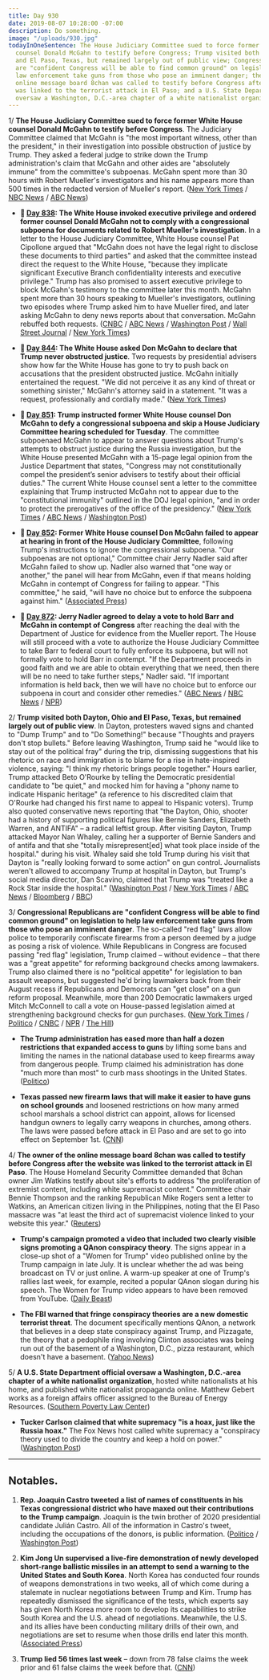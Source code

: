 ```yaml
---
title: Day 930
date: 2019-08-07 10:28:00 -07:00
description: Do something.
image: "/uploads/930.jpg"
todayInOneSentence: The House Judiciary Committee sued to force former White House
  counsel Donald McGahn to testify before Congress; Trump visited both Dayton, Ohio
  and El Paso, Texas, but remained largely out of public view; Congressional Republicans
  are "confident Congress will be able to find common ground" on legislation to help
  law enforcement take guns from those who pose an imminent danger; the owner of the
  online message board 8chan was called to testify before Congress after the website
  was linked to the terrorist attack in El Paso; and a U.S. State Department official
  oversaw a Washington, D.C.-area chapter of a white nationalist organization.
---
```


1/ **The House Judiciary Committee sued to force former White House counsel Donald McGahn to testify before Congress**. The Judiciary Committee claimed that McGahn is "the most important witness, other than the president," in their investigation into possible obstruction of justice by Trump. They asked a federal judge to strike down the Trump administration's claim that McGahn and other aides are "absolutely immune" from the committee's subpoenas. McGahn spent more than 30 hours with Robert Mueller's investigators and his name appears more than 500 times in the redacted version of Mueller's report. ([New York Times](https://www.nytimes.com/2019/08/07/us/politics/house-mcgahn-lawsuit.html) / [NBC News](https://www.nbcnews.com/politics/white-house/house-panel-filing-suit-force-testimony-former-trump-white-house-n1039746) / [ABC News](https://abcnews.go.com/Politics/house-democrats-ready-lawsuit-enforce-subpoena-mcgahn-testimony/story?id=64825821))

* **📌 [Day 838](https://whatthefuckjusthappenedtoday.com/2019/05/07/day-838/#1-the-white-house-invoked-executive): The White House invoked executive privilege and ordered former counsel Donald McGahn not to comply with a congressional subpoena for documents related to Robert Mueller's investigation**. In a letter to the House Judiciary Committee, White House counsel Pat Cipollone argued that "McGahn does not have the legal right to disclose these documents to third parties" and asked that the committee instead direct the request to the White House, "because they implicate significant Executive Branch confidentiality interests and executive privilege." Trump has also promised to assert executive privilege to block McGahn's testimony to the committee later this month. McGahn spent more than 30 hours speaking to Mueller's investigators, outlining two episodes where Trump asked him to have Mueller fired, and later asking McGahn to deny news reports about that conversation. McGahn rebuffed both requests. ([CNBC](https://www.cnbc.com/2019/05/07/white-house-tells-don-mcgahn-not-to-give-mueller-documents-to-congress.html) / [ABC News](https://abcnews.go.com/Politics/white-house-instruct-counsel-comply-congressional-subpoena/story?id=62873987) / [Washington Post](https://www.washingtonpost.com/powerpost/white-house-invokes-executive-privilege-to-bar-former-counsel-from-turning-over-documents-to-congress/2019/05/07/bf106bc6-70de-11e9-8be0-ca575670e91c_story.html) / [Wall Street Journal](https://www.wsj.com/articles/white-house-tells-don-mcgahn-to-rebuff-subpoena-for-documents-related-to-mueller-11557243316) / [New York Times](https://www.nytimes.com/2019/05/07/us/politics/don-mcgahn-subpoena.html))

* **📌 [Day 844](https://whatthefuckjusthappenedtoday.com/2019/05/13/day-844/?#1-the-white-house-asked-don-mcgahn-t): The White House asked Don McGahn to declare that Trump never obstructed justice**. Two requests by presidential advisers show how far the White House has gone to try to push back on accusations that the president obstructed justice. McGahn initially entertained the request. "We did not perceive it as any kind of threat or something sinister," McGahn's attorney said in a statement. "It was a request, professionally and cordially made." ([New York Times](https://www.nytimes.com/2019/05/10/us/politics/mcgahn-trump-obstruction.html))

* **📌 [Day 851](https://whatthefuckjusthappenedtoday.com/2019/05/20/day-851/#2-trump-instructed-former-white-hous): Trump instructed former White House counsel Don McGahn to defy a congressional subpoena and skip a House Judiciary Committee hearing scheduled for Tuesday**. The committee subpoenaed McGahn to appear to answer questions about Trump's attempts to obstruct justice during the Russia investigation, but the White House presented McGahn with a 15-page legal opinion from the Justice Department that states, "Congress may not constitutionally compel the president’s senior advisers to testify about their official duties." The current White House counsel sent a letter to the committee explaining that Trump instructed McGahn not to appear due to the "constitutional immunity" outlined in the DOJ legal opinion, "and in order to protect the prerogatives of the office of the presidency." ([New York Times](https://www.nytimes.com/2019/05/20/us/politics/mcgahn-trump-congress.html) / [ABC News](https://abcnews.go.com/Politics/white-house-intends-block-counsel-mcgahn-congressional-testimony/story?id=63155923) / [Washington Post](https://www.washingtonpost.com/politics/white-house-intends-to-block-former-counsel-mcgahn-from-testifying-to-congress/2019/05/20/47f61f94-7b1b-11e9-a5b3-34f3edf1351e_story.html?noredirect=on))

* **📌 [Day 852](https://whatthefuckjusthappenedtoday.com/2019/05/21/day-852/#1-former-white-house-counsel-don-mcg): Former White House counsel Don McGahn failed to appear at hearing in front of the House Judiciary Committee**, following Trump's instructions to ignore the congressional subpoena. "Our subpoenas are not optional," Committee chair Jerry Nadler said after McGahn failed to show up. Nadler also warned that "one way or another," the panel will hear from McGahn, even if that means holding McGahn in contempt of Congress for failing to appear. "This committee," he said, "will have no choice but to enforce the subpoena against him." ([Associated Press](https://apnews.com/6384c08d99de4bfa982cdd5065f63434))

* **📌 [Day 872](https://whatthefuckjusthappenedtoday.com/2019/06/10/day-872/#2-jerry-nadler-agreed-to-delay-a-vot): Jerry Nadler agreed to delay a vote to hold Barr and McGahn in contempt of Congress** after reaching the deal with the Department of Justice for evidence from the Mueller report. The House will still proceed with a vote to authorize the House Judiciary Committee to take Barr to federal court to fully enforce its subpoena, but will not formally vote to hold Barr in contempt. "If the Department proceeds in good faith and we are able to obtain everything that we need, then there will be no need to take further steps," Nadler said. "If important information is held back, then we will have no choice but to enforce our subpoena in court and consider other remedies." ([ABC News](https://abcnews.go.com/Politics/nadler-doj-agrees-turn-mueller-evidence-postpones-contempt/story?id=63606046) / [NBC News](https://www.nbcnews.com/politics/congress/nadler-reaches-deal-doj-over-key-mueller-report-documents-n1015796) / [NPR](https://www.npr.org/2019/06/10/731300750/house-democrats-to-get-some-mueller-report-material-but-contempt-vote-is-still-o))

2/ **Trump visited both Dayton, Ohio and El Paso, Texas, but remained largely out of public view**. In Dayton, protesters waved signs and chanted to "Dump Trump" and to "Do Something!" because "Thoughts and prayers don't stop bullets." Before leaving Washington, Trump said he "would like to stay out of the political fray" during the trip, dismissing suggestions that his rhetoric on race and immigration is to blame for a rise in hate-inspired violence, saying: "I think my rhetoric brings people together." Hours earlier, Trump attacked Beto O'Rourke by telling the Democratic presidential candidate to "be quiet," and mocked him for having a "phony name to indicate Hispanic heritage" (a reference to his discredited claim that O'Rourke had changed his first name to appeal to Hispanic voters). Trump also quoted conservative news reporting that "the Dayton, Ohio, shooter had a history of supporting political figures like Bernie Sanders, Elizabeth Warren, and ANTIFA" – a radical leftist group. After visiting Dayton, Trump attacked Mayor Nan Whaley, calling her a supporter of Bernie Sanders and of antifa and that she "totally misrepresent\[ed\] what took place inside of the hospital." during his visit. Whaley said she told Trump during his visit that Dayton is "really looking forward to some action" on gun control. Journalists weren't allowed to accompany Trump at hospital in Dayton, but Trump's social media director, Dan Scavino, claimed that Trump was "treated like a Rock Star inside the hospital." ([Washington Post](https://www.washingtonpost.com/politics/trump-lashes-out-at-beto-orourke-and-the-media-ahead-of-visits-to-el-paso-and-dayton/2019/08/07/b0aa8afc-b8fb-11e9-b3b4-2bb69e8c4e39_story.html) / [New York Times](https://www.nytimes.com/2019/08/07/us/politics/trump-el-paso-dayton-visits.html) / [ABC News](https://abcnews.go.com/US/wireStory/dayton-site-latest-mass-shooting-warily-awaits-trump-64820549) / [Bloomberg](https://www.bloomberg.com/news/articles/2019-08-06/trump-faces-cool-reception-in-violence-stricken-el-paso-dayton) / [BBC](https://www.bbc.com/news/world-us-canada-49261795))

3/ **Congressional Republicans are "confident Congress will be able to find common ground" on legislation to help law enforcement take guns from those who pose an imminent danger**. The so-called "red flag" laws allow police to temporarily confiscate firearms from a person deemed by a judge as posing a risk of violence. While Republicans in Congress are focused passing "red flag" legislation, Trump claimed – without evidence – that there was a "great appetite" for reforming background checks among lawmakers. Trump also claimed there is no "political appetite" for legislation to ban assault weapons, but suggested he'd bring lawmakers back from their August recess if Republicans and Democrats can "get close" on a gun reform proposal. Meanwhile, more than 200 Democratic lawmakers urged Mitch McConnell to call a vote on House-passed legislation aimed at strengthening background checks for gun purchases. ([New York Times](https://www.nytimes.com/2019/08/06/us/politics/congress-gun-control.html) / [Politico](https://www.politico.com/story/2019/08/07/donald-trump-background-checks-guns-1450897) / [CNBC](https://www.cnbc.com/2019/08/07/trump-says-hell-bring-congress-back-to-dc-if-gop-and-dems-get-close-on-guns.html) / [NPR](https://www.npr.org/2019/08/07/748848662/trump-heads-to-el-paso-and-dayton-amid-skepticism-from-local-leaders) / [The Hill](https://thehill.com/homenews/house/456585-213-dem-lawmakers-call-on-mcconnell-to-bring-up-baackground-check-bills))

* **The Trump administration has eased more than half a dozen restrictions that expanded access to guns** by lifting some bans and limiting the names in the national database used to keep firearms away from dangerous people. Trump claimed his administration has done "much more than most" to curb mass shootings in the United States. ([Politico](https://www.politico.com/story/2019/08/07/trump-gun-access-restrictions-1449663))

* **Texas passed new firearm laws that will make it easier to have guns on school grounds** and loosened restrictions on how many armed school marshals a school district can appoint, allows for licensed handgun owners to legally carry weapons in churches, among others. The laws were passed before attack in El Paso and are set to go into effect on September 1st. ([CNN](https://www.cnn.com/2019/08/07/us/texas-gun-laws-el-paso-shooting-trnd/))

4/ **The owner of the online message board 8chan was called to testify before Congress after the website was linked to the terrorist attack in El Paso**. The House Homeland Security Committee demanded that 8chan owner Jim Watkins testify about site's efforts to address "the proliferation of extremist content, including white supremacist content." Committee chair Bennie Thompson and the ranking Republican Mike Rogers sent a letter to Watkins, an American citizen living in the Philippines, noting that the El Paso massacre was "at least the third act of supremacist violence linked to your website this year." ([Reuters](https://www.reuters.com/article/us-usa-shooting-tech-idUSKCN1UX012))

* **Trump's campaign promoted a video that included two clearly visible signs promoting a QAnon conspiracy theory**. The signs appear in a close-up shot of a "Women for Trump" video published online by the Trump campaign in late July. It is unclear whether the ad was being broadcast on TV or just online. A warm-up speaker at one of Trump's rallies last week, for example, recited a popular QAnon slogan during his speech. The Women for Trump video appears to have been removed from YouTube. ([Daily Beast](https://www.thedailybeast.com/trump-campaign-ad-features-qanon-signs))

* **The FBI warned that fringe conspiracy theories are a new domestic terrorist threat**. The document specifically mentions QAnon, a network that believes in a deep state conspiracy against Trump, and Pizzagate, the theory that a pedophile ring involving Clinton associates was being run out of the basement of a Washington, D.C., pizza restaurant, which doesn't have a basement. ([Yahoo News](https://news.yahoo.com/fbi-documents-conspiracy-theories-terrorism-160000507.html))

5/ **A U.S. State Department official oversaw a Washington, D.C.-area chapter of a white nationalist organization**, hosted white nationalists at his home, and published white nationalist propaganda online. Matthew Gebert works as a foreign affairs officer assigned to the Bureau of Energy Resources. ([Southern Poverty Law Center](https://www.splcenter.org/hatewatch/2019/08/07/us-state-department-official-involved-white-nationalist-movement-hatewatch-determines))

* **Tucker Carlson claimed that white supremacy "is a hoax, just like the Russia hoax."** The Fox News host called white supremacy a "conspiracy theory used to divide the country and keep a hold on power." ([Washington Post](https://www.washingtonpost.com/lifestyle/style/tucker-carlsons-claim-that-white-supremacy-is-a-hoax-is-easy-to-prove-wrong-just-watch-his-show/2019/08/07/91ac782a-b90c-11e9-b3b4-2bb69e8c4e39_story.html))

---

## Notables.

1. **Rep. Joaquin Castro tweeted a list of names of constituents in his Texas congressional district who have maxed out their contributions to the Trump campaign**. Joaquin is the twin brother of 2020 presidential candidate Julián Castro. All of the information in Castro's tweet, including the occupations of the donors, is public information. ([Politico](https://www.politico.com/story/2019/08/06/joaquin-castro-trump-donors-1450672) / [Washington Post](https://www.washingtonpost.com/politics/2019/08/07/joaquin-castro-tweeted-names-top-trump-donors-republicans-say-it-will-incite-violence/))

2. **Kim Jong Un supervised a live-fire demonstration of newly developed short-range ballistic missiles in an attempt to send a warning to the United States and South Korea**. North Korea has conducted four rounds of weapons demonstrations in two weeks, all of which come during a stalemate in nuclear negotiations between Trump and Kim. Trump has repeatedly dismissed the significance of the tests, which experts say has given North Korea more room to develop its capabilities to strike South Korea and the U.S. ahead of negotiations. Meanwhile, the U.S. and its allies have been conducting military drills of their own, and negotiations are set to resume when those drills end later this month. ([Associated Press](https://apnews.com/fe22f1eeefa04514910ab180ea1e0b9a))

3. **Trump lied 56 times last week** – down from 78 false claims the week prior and 61 false claims the week before that. ([CNN](https://www.cnn.com/2019/08/06/politics/weekly-fact-check-trump-early-august/index.html))